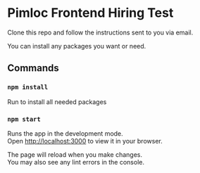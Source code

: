 # Pimloc Frontend Hiring Test

Clone this repo and follow the instructions sent to you via email.

You can install any packages you want or need.

## Commands

### `npm install`

Run to install all needed packages

### `npm start`

Runs the app in the development mode.\
Open [http://localhost:3000](http://localhost:3000) to view it in your browser.

The page will reload when you make changes.\
You may also see any lint errors in the console.
